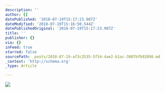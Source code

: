 ```yaml
---
description: ''
author: []
datePublished: '2018-07-19T15:17:23.907Z'
dateModified: '2018-07-19T15:16:50.544Z'
datePublishedOriginal: '2018-07-19T15:17:23.907Z'
title: ''
publisher: {}
via: {}
inFeed: true
starred: false
sourcePath: _posts/2018-07-19-af3c3535-5f54-4ae2-b1ac-3807bfb92098.md
_context: 'http://schema.org'
_type: Article

---
```

![](https://the-grid-user-content.s3-us-west-2.amazonaws.com/f390f0ce-afb4-4b2c-afdd-de6366368a2b.jpg)